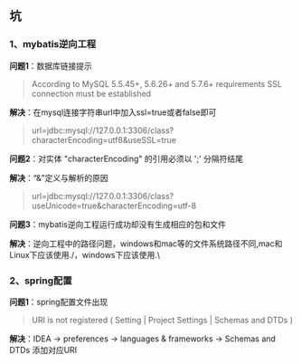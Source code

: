 ## 坑

### 1、mybatis逆向工程

**问题1**：数据库链接提示
> According to MySQL 5.5.45+, 5.6.26+ and 5.7.6+ requirements SSL connection must be established

**解决**：在mysql连接字符串url中加入ssl=true或者false即可
> url=jdbc:mysql://127.0.0.1:3306/class?characterEncoding=utf8&useSSL=true

**问题2**：对实体 "characterEncoding" 的引用必须以 ';' 分隔符结尾

**解决**：“&”定义与解析的原因
> url=jdbc:mysql://127.0.0.1:3306/class?useUnicode=true&amp;characterEncoding=utf-8

**问题3**：mybatis逆向工程运行成功却没有生成相应的包和文件

**解决**：逆向工程中的路径问题，windows和mac等的文件系统路径不同,mac和Linux下应该使用./，windows下应该使用.\​

### 2、spring配置

**问题1**：spring配置文件出现
> URI is not registered ( Setting | Project Settings | Schemas and DTDs )

**解决**：IDEA -> preferences -> languages & frameworks -> Schemas and DTDs 添加对应URI